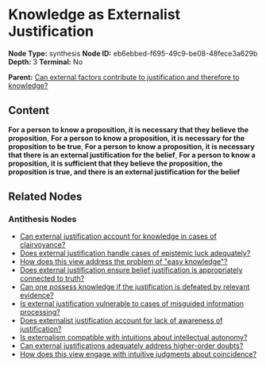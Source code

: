 # Knowledge as Externalist Justification

**Node Type:** synthesis
**Node ID:** eb6ebbed-f695-49c9-be08-48fece3a629b
**Depth:** 3
**Terminal:** No

**Parent:** [Can external factors contribute to justification and therefore to knowledge?](can-external-factors-contribute-to-justification-and-therefore-to-knowledge-antithesis-e7b09ef7-306b-438f-80fd-b2c16ca5807b.md)

## Content

**For a person to know a proposition, it is necessary that they believe the proposition**, **For a person to know a proposition, it is necessary for the proposition to be true**, **For a person to know a proposition, it is necessary that there is an external justification for the belief**, **For a person to know a proposition, it is sufficient that they believe the proposition, the proposition is true, and there is an external justification for the belief**

## Related Nodes

### Antithesis Nodes

- [Can external justification account for knowledge in cases of clairvoyance?](can-external-justification-account-for-knowledge-in-cases-of-clairvoyance-antithesis-9af289bc-d5a6-41d0-bcdd-d878b4a6a338.md)
- [Does external justification handle cases of epistemic luck adequately?](does-external-justification-handle-cases-of-epistemic-luck-adequately-antithesis-67ebd7a0-8d94-4bad-8a69-90be01babe4e.md)
- [How does this view address the problem of "easy knowledge"?](how-does-this-view-address-the-problem-of-easy-knowledge-antithesis-df7f9618-41e3-499a-8092-39954d01d616.md)
- [Does external justification ensure belief justification is appropriately connected to truth?](does-external-justification-ensure-belief-justification-is-appropriately-connected-to-truth-antithesis-4e4313aa-05a4-4f86-9105-292c826c5264.md)
- [Can one possess knowledge if the justification is defeated by relevant evidence?](can-one-possess-knowledge-if-the-justification-is-defeated-by-relevant-evidence-antithesis-70a17429-e770-4c0c-ac9c-3e20a2a62092.md)
- [Is external justification vulnerable to cases of misguided information processing?](is-external-justification-vulnerable-to-cases-of-misguided-information-processing-antithesis-343b05c3-7e08-45c0-bf18-8170633fb2a8.md)
- [Does externalist justification account for lack of awareness of justification?](does-externalist-justification-account-for-lack-of-awareness-of-justification-antithesis-90b39c01-11a8-48d4-a1f9-e6e989674fa1.md)
- [Is externalism compatible with intuitions about intellectual autonomy?](is-externalism-compatible-with-intuitions-about-intellectual-autonomy-antithesis-590b805a-7e13-434d-a813-b7aa9eeafb8a.md)
- [Can external justifications adequately address higher-order doubts?](can-external-justifications-adequately-address-higher-order-doubts-antithesis-bee89207-70bf-49cc-ada9-44fe65afedb5.md)
- [How does this view engage with intuitive judgments about coincidence?](how-does-this-view-engage-with-intuitive-judgments-about-coincidence-antithesis-fe07ae51-cfff-4daa-8e8b-c19f524b7b3f.md)
